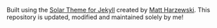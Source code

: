 Built using the [Solar Theme for Jekyll](https://github.com/mattvh/solar-theme-jekyll) created by [Matt Harzewski](https://github.com/mattvh). This repository is updated, modified and maintained solely by me!

